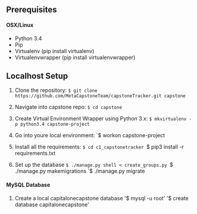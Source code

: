 ## Prerequisites
#### OSX/Linux
* Python 3.4
* Pip
* Virtualenv (pip install virtualenv)
* Virtualenvwrapper (pip install virtualenvwrapper)

## Localhost Setup
1. Clone the repository:
   `$ git clone https://github.com/MetaCapstoneTeam/capstoneTracker.git capstone`

2. Navigate into capstone repo:
   `$ cd capstone`

3. Create Virtual Environment Wrapper using Python 3.x:
   `$ mkvirtualenv -p python3.4 capstone-project`

4. Go into youre local environment:
	`$ workon capstone-project

5. Install all the requirements:
	`$ cd c1_capstonetracker
	`$ pip3 install -r requirements.txt

6. Set up the database
	`$ ./manage.py shell < create_groups.py
	`$ ./manage.py makemigrations
	`$ ./manage.py migrate


#### MySQL Database
  1. Create a local capitalonecapstone database 
  	'$ mysql -u root'
  	'$ create database capitalonecapstone'


